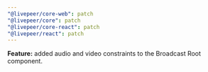 ```yaml
---
"@livepeer/core-web": patch
"@livepeer/core": patch
"@livepeer/core-react": patch
"@livepeer/react": patch
---
```


**Feature:** added audio and video constraints to the Broadcast Root component.
